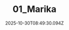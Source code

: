 ---
title: "01_Marika"
description: ""
image: "/uploads/photos/0011-01_Marika.webp"
display: "/uploads/photos/0011-01_Marika-display.webp"
thumbnail: "/uploads/photos/0011-01_Marika-thumb.webp"
width: 4000
height: 6000
featured: false
date: 2025-10-30T08:49:30.094Z
order: 0
---